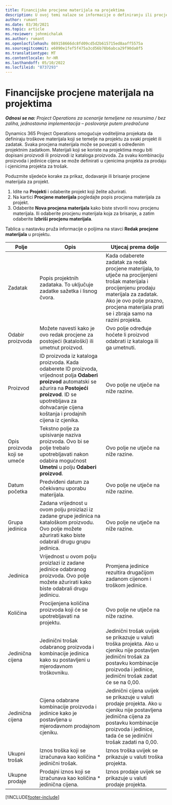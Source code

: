 ```yaml
---
title: Financijske procjene materijala na projektima
description: U ovoj temi nalaze se informacije o definiranju ili procjeni materijala koji se temelji na projektu.
author: rumant
ms.date: 03/30/2021
ms.topic: article
ms.reviewer: johnmichalak
ms.author: rumant
ms.openlocfilehash: 089158666dc8fd09cd5d2b615715ed8aaff5575a
ms.sourcegitcommit: e6090e1fef5f475a3cd56b78b6abca29f90da8f5
ms.translationtype: MT
ms.contentlocale: hr-HR
ms.lasthandoff: 05/10/2022
ms.locfileid: "8737293"
---
```

# <a name="financial-estimates-for-materials-on-projects"></a>Financijske procjene materijala na projektima

_**Odnosi se na:** Project Operations za scenarije temeljene na resursima / bez zaliha, jednostavna implementacija – poslovanje putem predračuna_

Dynamics 365 Project Operations omogućuje voditeljima projekata da definiraju troškove materijala koji se temelje na projektu za svaki projekt ili zadatak. Svaka procjena materijala može se povezati s određenim projektnim zadatkom. Materijali koji se koriste na projektima mogu biti dopisani proizvodi ili proizvodi iz kataloga proizvoda. Za svaku kombinaciju proizvoda i jedinice cijena se može definirati u cjenicima projekta za prodaju i cjenicima projekta za trošak.  

Poduzmite sljedeće korake za prikaz, dodavanje ili brisanje procjene materijala za projekt.

1. Idite na **Projekti** i odaberite projekt koji želite ažurirati.
2. Na kartici **Procjene materijala** pogledajte popis procjena materijala za projekt.
3. Odaberite **Nova procjena materijala** kako biste stvorili novu procjenu materijala. Ili odaberite procjenu materijala koja za brisanje, a zatim odaberite **Izbriši procjenu materijala**.

Tablica u nastavku pruža informacije o poljima na stavci **Redak procjene materijala** u projektu. 

| **Polje** | **Opis** | **Utjecaj prema dolje** |
| --- | --- | --- |
| Zadatak | Popis projektnih zadataka. To uključuje zadatke sažetka i lisnog čvora. | Kada odaberete zadatak za redak procjene materijala, to utječe na procijenjeni trošak materijala i procijenjenu prodaju materijala za zadatak. Ako je ovo polje prazno, procjena materijala prati se i zbraja samo na razini projekta. |
| Odabir proizvoda |  Možete navesti kako je ovo redak procjene za postojeći (kataloški) ili umetnut proizvod. | Ovo polje određuje hoćete li proizvod odabrati iz kataloga ili ga umetnuti. |
| Proizvod | ID proizvoda iz kataloga proizvoda. Kada odaberete ID proizvoda, vrijednost polja **Odaberi proizvod** automatski se ažurira na **Postojeći proizvod**. ID se upotrebljava za dohvaćanje cijena koštanja i prodajnih cijena iz cjenika. | Ovo polje ne utječe na niže razine. |
| Opis proizvoda koji se umeće | Tekstno polje za upisivanje naziva proizvoda. Ovo bi se polje trebalo upotrebljavati nakon odabira mogućnost **Umetni** u polju **Odaberi proizvod**.| Ovo polje ne utječe na niže razine. |
| Datum početka | Predviđeni datum za očekivanu uporabu materijala. | Ovo polje ne utječe na niže razine. |
| Grupa jedinica | Zadana vrijednost u ovom polju proizlazi iz zadane grupe jedinica na kataloškom proizvodu. Ovo polje možete ažurirati kako biste odabrali drugu grupu jedinica. | Ovo polje ne utječe na niže razine. |
| Jedinica | Vrijednost u ovom polju proizlazi iz zadane jedinice odabranog proizvoda. Ovo polje možete ažurirati kako biste odabrali drugu jedinicu. | Promjena jedinice rezultira drugačijom zadanom cijenom i troškom jedinice. |
| Količina | Procijenjena količina proizvoda koji će se upotrebljavati na projektu. | Ovo polje ne utječe na niže razine. |
| Jedinična cijena | Jedinični trošak odabranog proizvoda i kombinacije jedinica kako su postavljeni u mjerodavnom troškovniku. | Jedinični trošak uvijek se prikazuje u valuti troška projekta. Ako u cjeniku nije postavljen jedinični trošak za postavku kombinacije proizvoda i jedinice, jedinični trošak zadat će se na 0,00. |
| Jedinična cijena | Cijena odabrane kombinacije proizvoda i jedinice kako je postavljena u mjerodavnom prodajnom cjeniku. | Jedinični cijena uvijek se prikazuje u valuti prodaje projekta. Ako u cjeniku nije postavljena jedinična cijena za postavku kombinacije proizvoda i jedinice, tada će se jedinični trošak zadati na 0,00.|
| Ukupni trošak | Iznos troška koji se izračunava kao količina \* jedinični trošak.| Iznos troška uvijek se prikazuje u valuti troška projekta. |
| Ukupne prodaje | Prodajni iznos koji se izračunava kao količina \* jedinična cijena. | Iznos prodaje uvijek se prikazuje u valuti prodaje projekta. |


[!INCLUDE[footer-include](../includes/footer-banner.md)]
